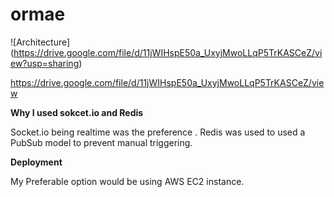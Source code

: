 # ormae


![Architecture]
(https://drive.google.com/file/d/11jWIHspE50a_UxyjMwoLLqP5TrKASCeZ/view?usp=sharing)

https://drive.google.com/file/d/11jWIHspE50a_UxyjMwoLLqP5TrKASCeZ/view


**Why I used sokcet.io and Redis**

Socket.io being realtime was the preference . Redis was used to used a PubSub model to prevent manual triggering.


**Deployment**

My Preferable option would be using AWS EC2 instance.